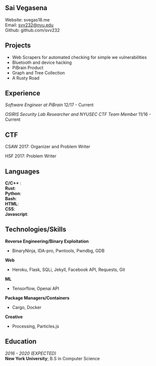 __**Sai Vegasena**__
---------------------

Website: svegas18.me <br />
Email:   svv232@nyu.edu <br />
Github:  github.com/svv232 <br />

Projects
--------
- Web Scrapers for automated checking for simple we vulnerabilities
- Bluetooth and device hacking 
- PiBrain Product
- Graph and Tree Collection
- A Rusty Road

Experience
----------
*Software Engineer at PiBrain*               12/17 - Current

*OSIRIS Security Lab Researcher and NYUSEC CTF Team Member*          11/16 - Current

CTF
----
CSAW 2017: Organizer and Problem Writer

HSF 2017: Problem Writer

Languages
---------
**C/C++** : <br />
**Rust**: <br />
**Python**: <br />
**Bash**: <br />
**HTML**: <br />
**CSS**: <br />
**Javascript**: <br />

Technologies/Skills
-------------------

**Reverse Engineering/Binary Exploitation**
* BinaryNinja, IDA-pro, Pwntools, Pwndbg, GDB

**Web**
* Heroku, Flask, SQLi, Jekyll, Facebook API, Requests, Git 

**ML**
* Tensorflow, Openai API

**Package Managers/Containers**
* Cargo, Docker

**Creative**
* Processing, Particles.js

Education
---------
*2016 - 2020 (EXPECTED)* <br />
   **New York University**; B.S in Computer Science

